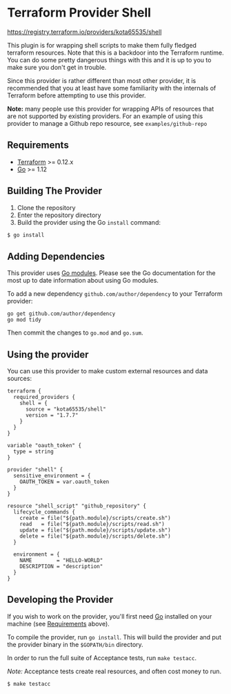 Terraform Provider Shell
==================
https://registry.terraform.io/providers/kota65535/shell

This plugin is for wrapping shell scripts to make them fully fledged terraform resources. Note that this is a backdoor into the Terraform runtime. You can do some pretty dangerous things with this and it is up to you to make sure you don't get in trouble.

Since this provider is rather different than most other provider, it is recommended that you at least have some familiarity with the internals of Terraform before attempting to use this provider.

**Note:** many people use this provider for wrapping APIs of resources that are not supported by existing providers. For an example of using this provider to manage a Github repo resource, see `examples/github-repo`

Requirements
------------

-	[Terraform](https://www.terraform.io/downloads.html) >= 0.12.x
-	[Go](https://golang.org/doc/install) >= 1.12

Building The Provider
---------------------

1. Clone the repository
1. Enter the repository directory
1. Build the provider using the Go `install` command: 
```sh
$ go install
```

Adding Dependencies
---------------------

This provider uses [Go modules](https://github.com/golang/go/wiki/Modules).
Please see the Go documentation for the most up to date information about using Go modules.

To add a new dependency `github.com/author/dependency` to your Terraform provider:

```
go get github.com/author/dependency
go mod tidy
```

Then commit the changes to `go.mod` and `go.sum`.


Using the provider
----------------------

You can use this provider to make custom external resources and data sources:

```
terraform {
  required_providers {
    shell = {
      source = "kota65535/shell"
      version = "1.7.7"
    }
  }
}

variable "oauth_token" {
  type = string
}

provider "shell" {
  sensitive_environment = {
    OAUTH_TOKEN = var.oauth_token
  }
}

resource "shell_script" "github_repository" {
  lifecycle_commands {
    create = file("${path.module}/scripts/create.sh")
    read   = file("${path.module}/scripts/read.sh")
    update = file("${path.module}/scripts/update.sh")
    delete = file("${path.module}/scripts/delete.sh")
  }

  environment = {
    NAME        = "HELLO-WORLD"
    DESCRIPTION = "description"
  }
}
```

Developing the Provider
---------------------------

If you wish to work on the provider, you'll first need [Go](http://www.golang.org) installed on your machine (see [Requirements](#requirements) above).

To compile the provider, run `go install`. This will build the provider and put the provider binary in the `$GOPATH/bin` directory.

In order to run the full suite of Acceptance tests, run `make testacc`.

*Note:* Acceptance tests create real resources, and often cost money to run.

```sh
$ make testacc
```
